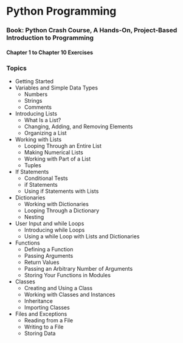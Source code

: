 # Python Programming

### Book: Python Crash Course, A Hands-On, Project-Based Introduction to Programming
#### Chapter 1 to Chapter 10 Exercises

### Topics

* Getting Started
* Variables and Simple Data Types
  - Numbers
  - Strings
  - Comments
* Introducing Lists
  - What Is a List?
  - Changing, Adding, and Removing Elements
  - Organizing a List
* Working with Lists
  - Looping Through an Entire List
  - Making Numerical Lists
  - Working with Part of a List
  - Tuples
 * If Statements
   - Conditional Tests
   - if Statements
   - Using if Statements with Lists
* Dictionaries
  - Working with Dictionaries
  - Looping Through a Dictionary
  - Nesting
* User Input and while Loops
  - Introducing while Loops
  - Using a while Loop with Lists and Dictionaries
* Functions
  - Defining a Function
  - Passing Arguments
  - Return Values
  - Passing an Arbitrary Number of Arguments
  - Storing Your Functions in Modules
* Classes
  - Creating and Using a Class
  - Working with Classes and Instances
  - Inheritance
  - Importing Classes
* Files and Exceptions
  - Reading from a File
  - Writing to a File
  - Storing Data
